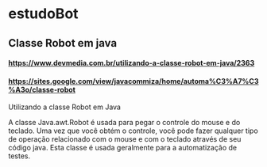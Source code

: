 # estudoBot
## Classe Robot em java

#### https://www.devmedia.com.br/utilizando-a-classe-robot-em-java/2363
#### https://sites.google.com/view/javacommiza/home/automa%C3%A7%C3%A3o/classe-robot

Utilizando a classe Robot em Java

A classe Java.awt.Robot é usada para pegar o controle do mouse e do teclado. Uma vez que você obtém o controle, você pode fazer qualquer tipo de operação relacionado com o mouse e com o teclado através de seu código java. Esta classe é usada geralmente para a automatização de testes.
